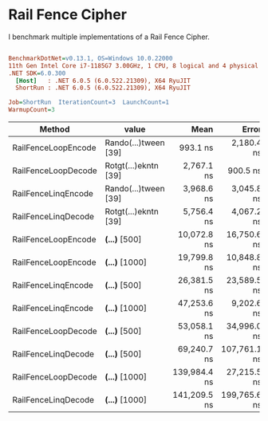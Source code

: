 # Rail Fence Cipher 

I benchmark multiple implementations of a Rail Fence Cipher.

``` ini

BenchmarkDotNet=v0.13.1, OS=Windows 10.0.22000
11th Gen Intel Core i7-1185G7 3.00GHz, 1 CPU, 8 logical and 4 physical cores
.NET SDK=6.0.300
  [Host]   : .NET 6.0.5 (6.0.522.21309), X64 RyuJIT
  ShortRun : .NET 6.0.5 (6.0.522.21309), X64 RyuJIT

Job=ShortRun  IterationCount=3  LaunchCount=1  
WarmupCount=3  

```
|              Method |                value |         Mean |        Error |       StdDev |      StdErr |          Min |           Q1 |       Median |           Q3 |          Max |        Op/s |    Gen 0 |  Gen 1 | Allocated |
|-------------------- |--------------------- |-------------:|-------------:|-------------:|------------:|-------------:|-------------:|-------------:|-------------:|-------------:|------------:|---------:|-------:|----------:|
| RailFenceLoopEncode | Rando(...)tween [39] |     993.1 ns |   2,180.4 ns |    119.51 ns |    69.00 ns |     918.5 ns |     924.2 ns |     929.8 ns |   1,030.4 ns |   1,130.9 ns | 1,006,963.8 |   0.5245 | 0.0019 |      3 KB |
| RailFenceLoopDecode | Rotgt(...)ekntn [39] |   2,767.1 ns |     900.5 ns |     49.36 ns |    28.50 ns |   2,717.3 ns |   2,742.6 ns |   2,768.0 ns |   2,792.0 ns |   2,816.0 ns |   361,390.7 |   1.2779 | 0.0038 |      8 KB |
| RailFenceLinqEncode | Rando(...)tween [39] |   3,968.6 ns |   3,045.8 ns |    166.95 ns |    96.39 ns |   3,791.1 ns |   3,891.6 ns |   3,992.0 ns |   4,057.3 ns |   4,122.6 ns |   251,980.0 |   1.2398 | 0.0153 |      8 KB |
| RailFenceLinqDecode | Rotgt(...)ekntn [39] |   5,756.4 ns |   4,067.2 ns |    222.94 ns |   128.71 ns |   5,591.5 ns |   5,629.6 ns |   5,667.7 ns |   5,838.9 ns |   6,010.1 ns |   173,718.9 |   1.4420 | 0.0153 |      9 KB |
| RailFenceLoopEncode |  ****(...)**** [500] |  10,072.8 ns |  16,750.6 ns |    918.16 ns |   530.10 ns |   9,522.3 ns |   9,542.8 ns |   9,563.3 ns |  10,348.0 ns |  11,132.7 ns |    99,277.4 |   7.8125 | 0.1068 |     48 KB |
| RailFenceLoopEncode | ****(...)**** [1000] |  19,799.8 ns |  10,848.8 ns |    594.66 ns |   343.33 ns |  19,436.6 ns |  19,456.7 ns |  19,476.8 ns |  19,981.5 ns |  20,486.1 ns |    50,505.5 |  18.3716 | 0.4272 |    113 KB |
| RailFenceLinqEncode |  ****(...)**** [500] |  26,381.5 ns |  23,589.5 ns |  1,293.02 ns |   746.52 ns |  25,082.7 ns |  25,737.9 ns |  26,393.2 ns |  27,030.9 ns |  27,668.6 ns |    37,905.4 |   5.9509 | 0.2441 |     36 KB |
| RailFenceLinqEncode | ****(...)**** [1000] |  47,253.6 ns |   9,202.6 ns |    504.43 ns |   291.23 ns |  46,961.3 ns |  46,962.4 ns |  46,963.5 ns |  47,399.8 ns |  47,836.1 ns |    21,162.4 |  10.4980 | 0.7324 |     64 KB |
| RailFenceLoopDecode |  ****(...)**** [500] |  53,058.1 ns |  34,996.0 ns |  1,918.25 ns | 1,107.50 ns |  51,355.2 ns |  52,019.0 ns |  52,682.9 ns |  53,909.6 ns |  55,136.2 ns |    18,847.3 |  55.1758 | 0.6104 |    338 KB |
| RailFenceLinqDecode |  ****(...)**** [500] |  69,240.7 ns | 107,761.1 ns |  5,906.75 ns | 3,410.26 ns |  63,170.0 ns |  66,376.8 ns |  69,583.5 ns |  72,276.0 ns |  74,968.6 ns |    14,442.4 |   6.2256 | 0.2441 |     39 KB |
| RailFenceLoopDecode | ****(...)**** [1000] | 139,984.4 ns |  27,215.5 ns |  1,491.77 ns |   861.28 ns | 139,054.8 ns | 139,124.1 ns | 139,193.3 ns | 140,449.2 ns | 141,705.1 ns |     7,143.7 | 195.3125 | 3.6621 |  1,197 KB |
| RailFenceLinqDecode | ****(...)**** [1000] | 141,209.5 ns | 199,765.6 ns | 10,949.82 ns | 6,321.88 ns | 133,725.3 ns | 134,925.7 ns | 136,126.1 ns | 144,951.6 ns | 153,777.0 ns |     7,081.7 |  10.9863 | 0.9766 |     68 KB |
